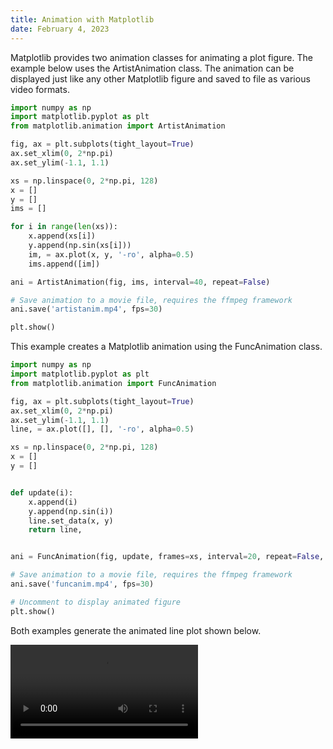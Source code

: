 ```yaml
---
title: Animation with Matplotlib
date: February 4, 2023
---
```


Matplotlib provides two animation classes for animating a plot figure. The example below uses the ArtistAnimation class. The animation can be displayed just like any other Matplotlib figure and saved to file as various video formats.

```python
import numpy as np
import matplotlib.pyplot as plt
from matplotlib.animation import ArtistAnimation

fig, ax = plt.subplots(tight_layout=True)
ax.set_xlim(0, 2*np.pi)
ax.set_ylim(-1.1, 1.1)

xs = np.linspace(0, 2*np.pi, 128)
x = []
y = []
ims = []

for i in range(len(xs)):
    x.append(xs[i])
    y.append(np.sin(xs[i]))
    im, = ax.plot(x, y, '-ro', alpha=0.5)
    ims.append([im])

ani = ArtistAnimation(fig, ims, interval=40, repeat=False)

# Save animation to a movie file, requires the ffmpeg framework
ani.save('artistanim.mp4', fps=30)

plt.show()
```

This example creates a Matplotlib animation using the FuncAnimation class.

```python
import numpy as np
import matplotlib.pyplot as plt
from matplotlib.animation import FuncAnimation

fig, ax = plt.subplots(tight_layout=True)
ax.set_xlim(0, 2*np.pi)
ax.set_ylim(-1.1, 1.1)
line, = ax.plot([], [], '-ro', alpha=0.5)

xs = np.linspace(0, 2*np.pi, 128)
x = []
y = []


def update(i):
    x.append(i)
    y.append(np.sin(i))
    line.set_data(x, y)
    return line,


ani = FuncAnimation(fig, update, frames=xs, interval=20, repeat=False, blit=True)

# Save animation to a movie file, requires the ffmpeg framework
ani.save('funcanim.mp4', fps=30)

# Uncomment to display animated figure
plt.show()
```

Both examples generate the animated line plot shown below.

<p><video controls style="max-width:600px;">
    <source src="../images/matplotlib-animation.mp4" type="video/mp4">
    Sorry, your browser doesn't support this embedded video.
</video></p>
